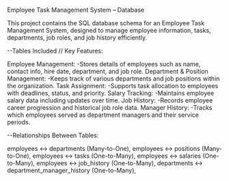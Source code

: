 Employee Task Management System – Database 

This project contains the SQL database schema for an Employee Task Management System, 
designed to manage employee information, tasks, departments, job roles, and job history efficiently.

--Tables Included // Key Features:

Employee Management: 
  -Stores details of employees such as name, contact info, hire date, department, and job role.
Department & Position Management: 
  -Keeps track of various departments and job positions within the organization.
Task Assignment: 
  -Supports task allocation to employees with deadlines, status, and priority.
Salary Tracking: 
  -Maintains employee salary data including updates over time.
Job History: 
  -Records employee career progression and historical job role data.
Manager History: 
  -Tracks which employees served as department managers and their service periods.


--Relationships Between Tables:

employees ↔ departments (Many-to-One), 
employees ↔ positions (Many-to-One), 
employees ↔ tasks (One-to-Many), 
employees ↔ salaries (One-to-Many), 
employees ↔ job_history (One-to-Many), 
departments ↔ department_manager_history (One-to-Many), 

